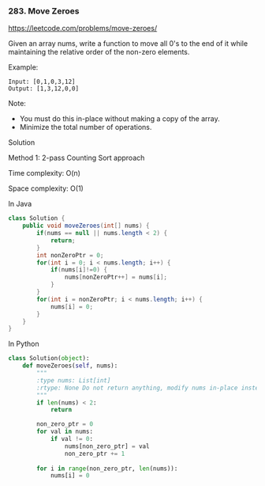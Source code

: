 ### 283. Move Zeroes

https://leetcode.com/problems/move-zeroes/

Given an array nums, write a function to move all 0's to the end of it while maintaining the relative order of the non-zero elements.

Example:
```
Input: [0,1,0,3,12]
Output: [1,3,12,0,0]
```
Note:

- You must do this in-place without making a copy of the array.
- Minimize the total number of operations.


Solution

Method 1: 2-pass Counting Sort approach

Time complexity: O(n)

Space complexity: O(1)

In Java
```java
class Solution {
    public void moveZeroes(int[] nums) {
        if(nums == null || nums.length < 2) {
            return;
        }
        int nonZeroPtr = 0;
        for(int i = 0; i < nums.length; i++) {
            if(nums[i]!=0) {
                nums[nonZeroPtr++] = nums[i];
            }
        }
        for(int i = nonZeroPtr; i < nums.length; i++) {
            nums[i] = 0;
        }
    }
}
```

In Python
```python
class Solution(object):
    def moveZeroes(self, nums):
        """
        :type nums: List[int]
        :rtype: None Do not return anything, modify nums in-place instead.
        """
        if len(nums) < 2:
            return

        non_zero_ptr = 0
        for val in nums:
            if val != 0:
                nums[non_zero_ptr] = val
                non_zero_ptr += 1
        
        for i in range(non_zero_ptr, len(nums)):
            nums[i] = 0
```